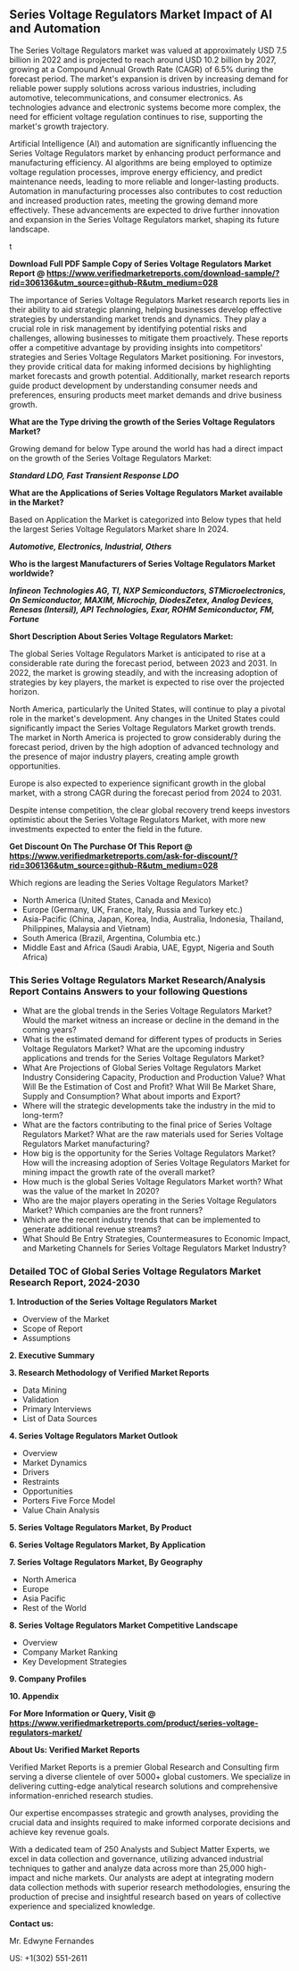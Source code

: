 <h2>Series Voltage Regulators Market Impact of AI and Automation</h2><p>The Series Voltage Regulators market was valued at approximately USD 7.5 billion in 2022 and is projected to reach around USD 10.2 billion by 2027, growing at a Compound Annual Growth Rate (CAGR) of 6.5% during the forecast period. The market's expansion is driven by increasing demand for reliable power supply solutions across various industries, including automotive, telecommunications, and consumer electronics. As technologies advance and electronic systems become more complex, the need for efficient voltage regulation continues to rise, supporting the market's growth trajectory.</p><p>Artificial Intelligence (AI) and automation are significantly influencing the Series Voltage Regulators market by enhancing product performance and manufacturing efficiency. AI algorithms are being employed to optimize voltage regulation processes, improve energy efficiency, and predict maintenance needs, leading to more reliable and longer-lasting products. Automation in manufacturing processes also contributes to cost reduction and increased production rates, meeting the growing demand more effectively. These advancements are expected to drive further innovation and expansion in the Series Voltage Regulators market, shaping its future landscape.</p>t</p><p id="" class=""><strong>Download Full PDF Sample Copy of Series Voltage Regulators Market Report @ <a href="https://www.verifiedmarketreports.com/download-sample/?rid=306136&utm_source=github-R&utm_medium=028" target="_blank">https://www.verifiedmarketreports.com/download-sample/?rid=306136&utm_source=github-R&utm_medium=028</a></strong></p><p>The importance of&nbsp;Series Voltage Regulators Market research reports lies in their ability to aid strategic planning, helping businesses develop effective strategies by understanding market trends and dynamics. They play a crucial role in risk management by identifying potential risks and challenges, allowing businesses to mitigate them proactively. These reports offer a competitive advantage by providing insights into competitors' strategies and Series Voltage Regulators Market positioning. For investors, they provide critical data for making informed decisions by highlighting market forecasts and growth potential. Additionally, market research reports guide product development by understanding consumer needs and preferences, ensuring products meet market demands and drive business growth.</p><p><strong>What are the&nbsp;Type driving the growth of the Series Voltage Regulators Market?</strong></p><p id="" class="">Growing demand for below Type around the world has had a direct impact on the growth of the Series Voltage Regulators Market:</p><em><strong>Standard LDO, Fast Transient Response LDO</strong></em></p><strong>What are the&nbsp;Applications&nbsp;of Series Voltage Regulators Market available in the Market?</strong></p><p id="" class="">Based on Application the Market is categorized into Below types that held the largest Series Voltage Regulators Market share In 2024.</p><em><strong>Automotive, Electronics, Industrial, Others</strong></em></p><strong>Who is the largest Manufacturers of Series Voltage Regulators Market worldwide?</strong></p><p><em><strong>Infineon Technologies AG, TI, NXP Semiconductors, STMicroelectronics, On Semiconductor, MAXIM, Microchip, DiodesZetex, Analog Devices, Renesas (Intersil), API Technologies, Exar, ROHM Semiconductor, FM, Fortune</strong></em></p><p id="" class=""><strong>Short Description About Series Voltage Regulators Market:</strong></p><p>The global Series Voltage Regulators Market is anticipated to rise at a considerable rate during the forecast period, between 2023 and 2031. In 2022, the market is growing steadily, and with the increasing adoption of strategies by key players, the market is expected to rise over the projected horizon.</p><p>North America, particularly the United States, will continue to play a pivotal role in the market's development. Any changes in the United States could significantly impact the Series Voltage Regulators Market growth trends. The market in North America is projected to grow considerably during the forecast period, driven by the high adoption of advanced technology and the presence of major industry players, creating ample growth opportunities.</p><p>Europe is also expected to experience significant growth in the global market, with a strong CAGR during the forecast period from 2024 to 2031.</p><p>Despite intense competition, the clear global recovery trend keeps investors optimistic about the Series Voltage Regulators Market, with more new investments expected to enter the field in the future.</p><p id="" class=""><strong>Get Discount On The Purchase Of This Report @ <a href="https://www.verifiedmarketreports.com/ask-for-discount/?rid=306136&utm_source=github-R&utm_medium=028" target="_blank">https://www.verifiedmarketreports.com/ask-for-discount/?rid=306136&utm_source=github-R&utm_medium=028</a></strong></p>Which regions are leading the Series Voltage Regulators Market?</p><ul><li>North America (United States, Canada and Mexico)</li><li>Europe (Germany, UK, France, Italy, Russia and Turkey etc.)</li><li>Asia-Pacific (China, Japan, Korea, India, Australia, Indonesia, Thailand, Philippines, Malaysia and Vietnam)</li><li>South America (Brazil, Argentina, Columbia etc.)</li><li>Middle East and Africa (Saudi Arabia, UAE, Egypt, Nigeria and South Africa)</li></ul><h3 id="" class="">This Series Voltage Regulators Market Research/Analysis Report Contains Answers to your following Questions</h3><ul><li>What are the global trends in the Series Voltage Regulators Market? Would the market witness an increase or decline in the demand in the coming years?</li><li>What is the estimated demand for different types of products in Series Voltage Regulators Market? What are the upcoming industry applications and trends for the Series Voltage Regulators Market?</li><li>What Are Projections of Global Series Voltage Regulators Market Industry Considering Capacity, Production and Production Value? What Will Be the Estimation of Cost and Profit? What Will Be Market Share, Supply and Consumption? What about imports and Export?</li><li>Where will the strategic developments take the industry in the mid to long-term?</li><li>What are the factors contributing to the final price of Series Voltage Regulators Market? What are the raw materials used for Series Voltage Regulators Market manufacturing?</li><li>How big is the opportunity for the Series Voltage Regulators Market? How will the increasing adoption of Series Voltage Regulators Market for mining impact the growth rate of the overall market?</li><li>How much is the global Series Voltage Regulators Market worth? What was the value of the market In 2020?</li><li>Who are the major players operating in the Series Voltage Regulators Market? Which companies are the front runners?</li><li>Which are the recent industry trends that can be implemented to generate additional revenue streams?</li><li>What Should Be Entry Strategies, Countermeasures to Economic Impact, and Marketing Channels for Series Voltage Regulators Market Industry?</li></ul><h3 id="" class="">Detailed TOC of Global Series Voltage Regulators Market Research Report, 2024-2030</h3><p id="" class=""><strong>1. Introduction of the Series Voltage Regulators Market</strong></p><ul><li>Overview of the Market</li><li>Scope of Report</li><li>Assumptions</li></ul><p id="" class=""><strong>2. Executive Summary</strong></p><p id="" class=""><strong>3. Research Methodology of Verified Market Reports</strong></p><ul><li>Data Mining</li><li>Validation</li><li>Primary Interviews</li><li>List of Data Sources</li></ul><p id="" class=""><strong>4. Series Voltage Regulators Market Outlook</strong></p><ul><li>Overview</li><li>Market Dynamics</li><li>Drivers</li><li>Restraints</li><li>Opportunities</li><li>Porters Five Force Model</li><li>Value Chain Analysis</li></ul><p id="" class=""><strong>5. Series Voltage Regulators Market, By Product</strong></p><p id="" class=""><strong>6. Series Voltage Regulators Market, By Application</strong></p><p id="" class=""><strong>7. Series Voltage Regulators Market, By Geography</strong></p><ul><li>North America</li><li>Europe</li><li>Asia Pacific</li><li>Rest of the World</li></ul><p id="" class=""><strong>8. Series Voltage Regulators Market Competitive Landscape</strong></p><ul><li>Overview</li><li>Company Market Ranking</li><li>Key Development Strategies</li></ul><p id="" class=""><strong>9. Company Profiles</strong></p><p id="" class=""><strong>10. Appendix</strong></p><p id="" class=""><strong>For More Information or Query, Visit @ <a href="https://www.verifiedmarketreports.com/product/series-voltage-regulators-market/" target="_blank">https://www.verifiedmarketreports.com/product/series-voltage-regulators-market/</a></strong></p><p id="" class=""><strong>About Us: Verified Market Reports</strong></p><p id="" class="">Verified Market Reports is a premier Global Research and Consulting firm serving a diverse clientele of over 5000+ global customers. We specialize in delivering cutting-edge analytical research solutions and comprehensive information-enriched research studies.</p><p id="" class="">Our expertise encompasses strategic and growth analyses, providing the crucial data and insights required to make informed corporate decisions and achieve key revenue goals.</p><p id="" class="">With a dedicated team of 250 Analysts and Subject Matter Experts, we excel in data collection and governance, utilizing advanced industrial techniques to gather and analyze data across more than 25,000 high-impact and niche markets. Our analysts are adept at integrating modern data collection methods with superior research methodologies, ensuring the production of precise and insightful research based on years of collective experience and specialized knowledge.</p><p id="" class=""><strong>Contact us:</strong></p><p id="" class="">Mr. Edwyne Fernandes</p><p id="" class="">US: +1(302) 551-2611</p>